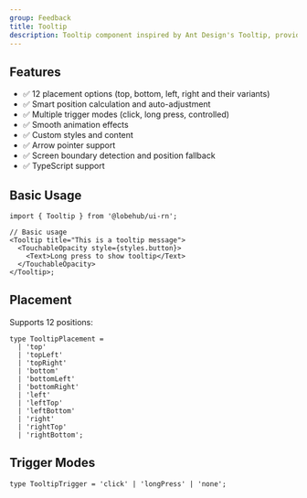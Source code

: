 ```yaml
---
group: Feedback
title: Tooltip
description: Tooltip component inspired by Ant Design's Tooltip, providing fully-featured tooltip functionality for React Native applications.
---
```


## Features

- ✅ 12 placement options (top, bottom, left, right and their variants)
- ✅ Smart position calculation and auto-adjustment
- ✅ Multiple trigger modes (click, long press, controlled)
- ✅ Smooth animation effects
- ✅ Custom styles and content
- ✅ Arrow pointer support
- ✅ Screen boundary detection and position fallback
- ✅ TypeScript support

## Basic Usage

```tsx
import { Tooltip } from '@lobehub/ui-rn';

// Basic usage
<Tooltip title="This is a tooltip message">
  <TouchableOpacity style={styles.button}>
    <Text>Long press to show tooltip</Text>
  </TouchableOpacity>
</Tooltip>;
```

## Placement

Supports 12 positions:

```tsx
type TooltipPlacement =
  | 'top'
  | 'topLeft'
  | 'topRight'
  | 'bottom'
  | 'bottomLeft'
  | 'bottomRight'
  | 'left'
  | 'leftTop'
  | 'leftBottom'
  | 'right'
  | 'rightTop'
  | 'rightBottom';
```

## Trigger Modes

```tsx
type TooltipTrigger = 'click' | 'longPress' | 'none';
```
